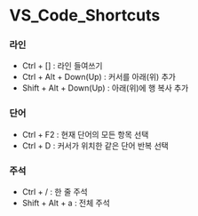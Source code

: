 # VS_Code_Shortcuts

### 라인

- Ctrl + [] : 라인 들여쓰기
- Ctrl + Alt + Down(Up) : 커서를 아래(위) 추가
- Shift + Alt + Down(Up) : 아래(위)에 행 복사 추가

### 단어

- Ctrl + F2 : 현재 단어의 모든 항목 선택
- Ctrl + D : 커서가 위치한 같은 단어 반복 선택

### 주석

- Ctrl + / : 한 줄 주석
- Shift + Alt + a : 전체 주석
